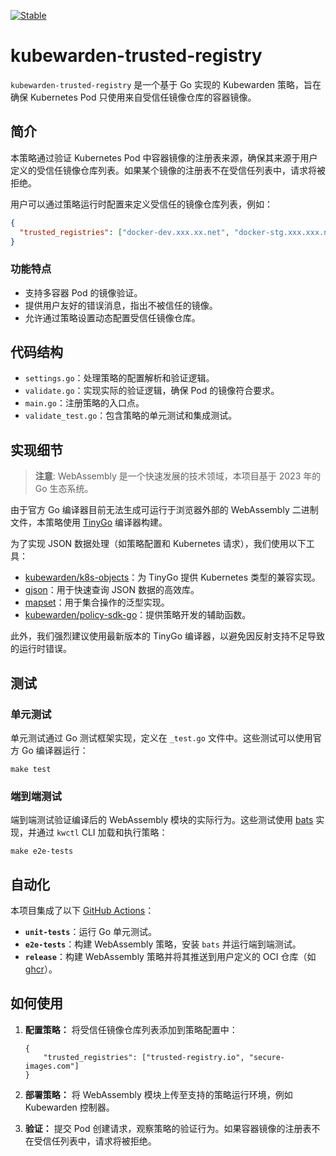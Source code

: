 [![Stable](https://img.shields.io/badge/status-stable-brightgreen?style=for-the-badge)](https://github.com/kubewarden/community/blob/main/REPOSITORIES.md#stable)

# kubewarden-trusted-registry

`kubewarden-trusted-registry` 是一个基于 Go 实现的 Kubewarden 策略，旨在确保 Kubernetes Pod 只使用来自受信任镜像仓库的容器镜像。

## 简介

本策略通过验证 Kubernetes Pod 中容器镜像的注册表来源，确保其来源于用户定义的受信任镜像仓库列表。如果某个镜像的注册表不在受信任列表中，请求将被拒绝。

用户可以通过策略运行时配置来定义受信任的镜像仓库列表，例如：

```json
{
  "trusted_registries": ["docker-dev.xxx.xx.net", "docker-stg.xxx.xxx.net"]
}
```

### 功能特点

- 支持多容器 Pod 的镜像验证。
- 提供用户友好的错误消息，指出不被信任的镜像。
- 允许通过策略设置动态配置受信任镜像仓库。

## 代码结构

- `settings.go`：处理策略的配置解析和验证逻辑。
- `validate.go`：实现实际的验证逻辑，确保 Pod 的镜像符合要求。
- `main.go`：注册策略的入口点。
- `validate_test.go`：包含策略的单元测试和集成测试。

## 实现细节

> **注意**: WebAssembly 是一个快速发展的技术领域，本项目基于 2023 年的 Go 生态系统。

由于官方 Go 编译器目前无法生成可运行于浏览器外部的 WebAssembly 二进制文件，本策略使用 [TinyGo](https://tinygo.org/) 编译器构建。

为了实现 JSON 数据处理（如策略配置和 Kubernetes 请求），我们使用以下工具：

- [kubewarden/k8s-objects](https://github.com/kubewarden/k8s-objects)：为 TinyGo 提供 Kubernetes 类型的兼容实现。
- [gjson](https://github.com/tidwall/gjson)：用于快速查询 JSON 数据的高效库。
- [mapset](https://github.com/deckarep/golang-set)：用于集合操作的泛型实现。
- [kubewarden/policy-sdk-go](https://github.com/kubewarden/policy-sdk-go)：提供策略开发的辅助函数。

此外，我们强烈建议使用最新版本的 TinyGo 编译器，以避免因反射支持不足导致的运行时错误。

## 测试

### 单元测试

单元测试通过 Go 测试框架实现，定义在 `_test.go` 文件中。这些测试可以使用官方 Go 编译器运行：

```
make test
```

### 端到端测试

端到端测试验证编译后的 WebAssembly 模块的实际行为。这些测试使用 [bats](https://github.com/bats-core/bats-core) 实现，并通过 `kwctl` CLI 加载和执行策略：

```
make e2e-tests
```

## 自动化

本项目集成了以下 [GitHub Actions](https://docs.github.com/en/actions)：

- **`unit-tests`**：运行 Go 单元测试。
- **`e2e-tests`**：构建 WebAssembly 策略，安装 `bats` 并运行端到端测试。
- **`release`**：构建 WebAssembly 策略并将其推送到用户定义的 OCI 仓库（如 [ghcr](https://ghcr.io)）。

## 如何使用

1. **配置策略：** 将受信任镜像仓库列表添加到策略配置中：

   ```
   {
       "trusted_registries": ["trusted-registry.io", "secure-images.com"]
   }
   ```

2. **部署策略：** 将 WebAssembly 模块上传至支持的策略运行环境，例如 Kubewarden 控制器。

3. **验证：** 提交 Pod 创建请求，观察策略的验证行为。如果容器镜像的注册表不在受信任列表中，请求将被拒绝。

## 